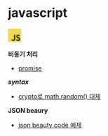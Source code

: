 # javascript

<img src="js_logo-1.png" width="30" height ="30">

<br>

**비동기 처리** 
- [promise](https://github.com/shinwoos/my-dictionary/blob/master/js/js_lec/promise.md)

***syntax***
- [crypto로 math.random() 대체](https://github.com/shinwoos/my-dictionary/blob/master/js/js_lec/crypto_rand.md)

**JSON beaury**
- [json beauty code 예제](https://github.com/shinwoos/my-dictionary/blob/master/js/js_lec/json_beauty.md)